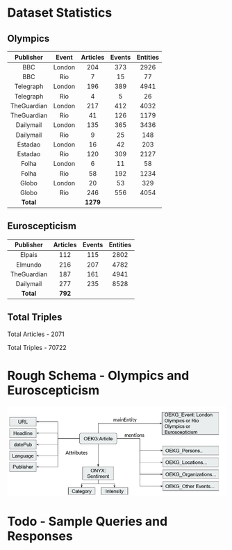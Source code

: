 # Dataset Statistics

## Olympics
| **Publisher** | **Event** | **Articles** | **Events** | **Entities** |
|:-------------:|:---------:|:------------:|:----------:|:------------:|
| BBC | London | 204 | 373 | 2926 |
| BBC | Rio | 7 | 15 | 77 |
| Telegraph | London | 196 | 389 | 4941 | 
| Telegraph | Rio | 4 | 5 | 26 |
| TheGuardian | London | 217 | 412 | 4032 |
| TheGuardian | Rio | 41 | 126 | 1179 |
| Dailymail | London | 135 | 365 | 3436 |
| Dailymail | Rio | 9 | 25 | 148 |
| Estadao | London | 16 | 42 | 203 |
| Estadao | Rio | 120 | 309 | 2127 |
| Folha | London | 6 | 11 | 58 |
| Folha | Rio | 58 | 192 | 1234  |
| Globo | London | 20 | 53 | 329 |
| Globo | Rio | 246 | 556 | 4054 |
| **Total** | | **1279** |  |  |


## Euroscepticism
| **Publisher** | **Articles** | **Events** | **Entities** |
|:---------:|:--------:|:------:|:--------:|
| Elpais | 112 | 115 | 2802 |
| Elmundo | 216 | 207 | 4782 |
| TheGuardian | 187 | 161 | 4941 |
| Dailymail | 277 | 235 | 8528 |
| **Total** | **792** |  |  |

## Total Triples
Total Articles - 2071

Total Triples - 70722

# Rough Schema - Olympics and Euroscepticism
![Schema](schema_time.JPG)

# Todo - Sample Queries and Responses

